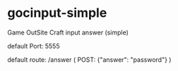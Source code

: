 # gocinput-simple
Game OutSite Craft input answer (simple)

default Port: 5555

default route: /answer ( POST: {"answer": "password"} )
